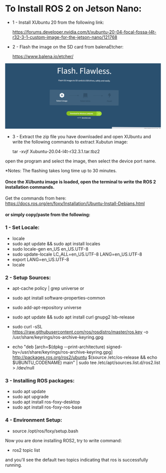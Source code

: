 # To Install ROS 2 on Jetson Nano: 

- 1 - Install XUbuntu 20 from the following link: 

   https://forums.developer.nvidia.com/t/xubuntu-20-04-focal-fossa-l4t-r32-3-1-custom-image-for-the-jetson-nano/121768 

- 2 - Flash the image on the SD card from balenaEtcher: 

   https://www.balena.io/etcher/ 

![](balenaEtcher.png) 

- 3 - Extract the zip file you have downloaded and open XUbuntu and write the following commands to extract Xubutun image: 

    tar -xvjf Xubuntu-20.04-l4t-r32.3.1.tar.tbz2 
    
open the program and select the image, then select the device port name. 

*Notes: The flashing takes long time up to 30 minutes. 

#### Once the XUbuntu image is loaded, open the terminal to write the ROS 2 installation commands. 

Get the commands from here: https://docs.ros.org/en/foxy/Installation/Ubuntu-Install-Debians.html 

#### or simply copy/paste from the following: 

### 1 - Set Locale:
- locale 
- sudo apt update && sudo apt install locales
- sudo locale-gen en_US en_US.UTF-8
- sudo update-locale LC_ALL=en_US.UTF-8 LANG=en_US.UTF-8
- export LANG=en_US.UTF-8
- locale

### 2 - Setup Sources:
- apt-cache policy | grep universe 
or 
- sudo apt install software-properties-common
- sudo add-apt-repository universe

- sudo apt update && sudo apt install curl gnupg2 lsb-release
- sudo curl -sSL https://raw.githubusercontent.com/ros/rosdistro/master/ros.key  -o /usr/share/keyrings/ros-archive-keyring.gpg
- echo "deb [arch=$(dpkg --print-architecture) signed-by=/usr/share/keyrings/ros-archive-keyring.gpg] http://packages.ros.org/ros2/ubuntu $(source /etc/os-release && echo $UBUNTU_CODENAME) main" | sudo tee /etc/apt/sources.list.d/ros2.list > /dev/null

### 3 - Installing ROS packages: 
- sudo apt update
- sudo apt upgrade
- sudo apt install ros-foxy-desktop
- sudo apt install ros-foxy-ros-base

### 4 - Environment Setup: 
- source /opt/ros/foxy/setup.bash

Now you are done installing ROS2, try to write command: 
- ros2 topic list 

and you'll see the default two topics indicating that ros is successfully running.
